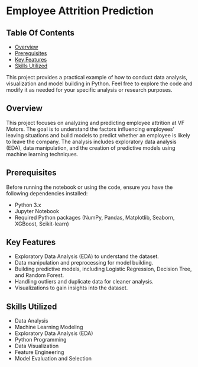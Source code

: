 # Employee Attrition Prediction

## Table Of Contents
- [Overview](#overview)
- [Prerequisites](#prerequisites)
- [Key Features](#key-features)
- [Skills Utilized](#skills-utilized)

This project provides a practical example of how to conduct data analysis, visualization and model building in Python.
Feel free to explore the code and modify it as needed for your specific analysis or research purposes.

## Overview
This project focuses on analyzing and predicting employee attrition at VF Motors. The goal is to understand the factors influencing employees' leaving situations and build models to predict whether an employee is likely to leave the company. The analysis includes exploratory data analysis (EDA), data manipulation, and the creation of predictive models using machine learning techniques.

## Prerequisites
Before running the notebook or using the code, ensure you have the following dependencies installed:
- Python 3.x
- Jupyter Notebook
- Required Python packages (NumPy, Pandas, Matplotlib, Seaborn, XGBoost, Scikit-learn)


## Key Features
- Exploratory Data Analysis (EDA) to understand the dataset.
- Data manipulation and preprocessing for model building.
- Building predictive models, including Logistic Regression, Decision Tree, and Random Forest.
- Handling outliers and duplicate data for cleaner analysis.
- Visualizations to gain insights into the dataset.

## Skills Utilized
- Data Analysis
- Machine Learning Modeling
- Exploratory Data Analysis (EDA)
- Python Programming
- Data Visualization
- Feature Engineering
- Model Evaluation and Selection
